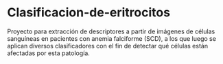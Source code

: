 # Clasificacion-de-eritrocitos
Proyecto para extracción de descriptores a partir de imágenes de células sanguíneas en pacientes con anemia falciforme (SCD), a los que luego se aplican diversos clasificadores con el fin de detectar qué células están afectadas por esta patología.
